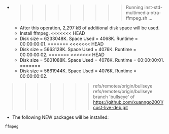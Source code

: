 * >>>>>>>>> Running inst-std-multimedia-xtra-ffmpeg.sh ...
  * After this operation, 2,297 kB of additional disk space will be used.
  * Install ffmpeg.
<<<<<<< HEAD
  * Disk size = 6233048K. Space Used = 4068K. Runtime = 00:00:00:01.
=======
<<<<<<< HEAD
  * Disk size = 5663128K. Space Used = 4076K. Runtime = 00:00:00:02.
=======
<<<<<<< HEAD
  * Disk size = 5601088K. Space Used = 4076K. Runtime = 00:00:00:01.
=======
  * Disk size = 5661944K. Space Used = 4076K. Runtime = 00:00:00:02.
>>>>>>> refs/remotes/origin/bullseye
>>>>>>> refs/remotes/origin/bullseye
>>>>>>> branch 'bullseye' of https://github.com/xuanngo2001/cust-live-deb.git
  * The following NEW packages will be installed:
  ```bash
ffmpeg
  ```
